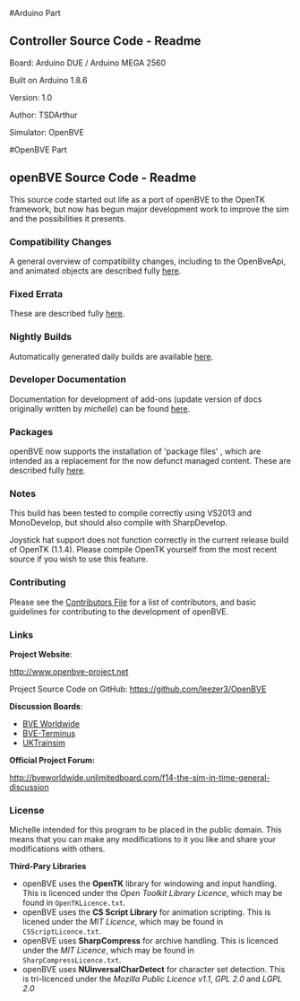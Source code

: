 #Arduino Part
## Controller Source Code - Readme

Board: Arduino DUE / Arduino MEGA 2560

Built on Arduino 1.8.6

Version: 1.0

Author: TSDArthur

Simulator: OpenBVE

#OpenBVE Part
## openBVE Source Code - Readme

This source code started out life as a port of openBVE to the OpenTK framework, but now has begun major development work to improve the sim and the possibilities it presents.

### Compatibility Changes

A general overview of compatibility changes, including to the OpenBveApi, and animated objects are described fully [here](https://github.com/leezer3/OpenBVE/wiki/Compatibility-Notes).

### Fixed Errata

These are described fully [here](https://github.com/leezer3/OpenBVE/wiki/Errata).

### Nightly Builds

Automatically generated daily builds are available [here](http://vps.bvecornwall.co.uk/OpenBVE/Builds/).

### Developer Documentation

Documentation for development of add-ons (update version of docs originally written by _michelle_) can be found [here](https://github.com/leezer3/OpenBVE/tree/master/Documentation).

### Packages

openBVE now supports the installation of 'package files' , which are intended as a replacement for the now defunct managed content.
These are described fully [here](http://openbve-project.net/packages/).

### Notes

This build has been tested to compile correctly using VS2013 and MonoDevelop, but should also compile with SharpDevelop.

Joystick hat support does not function correctly in the current release build of OpenTK (1.1.4). Please compile OpenTK yourself from the most recent source if you wish to use this feature.

### Contributing

Please see the [Contributors File](Contributing.md) for a list of contributors, and basic guidelines for contributing to the development of openBVE.


### Links

**Project Website**:

http://www.openbve-project.net

Project Source Code on GitHub: https://github.com/leezer3/OpenBVE

**Discussion Boards**:

- [BVE Worldwide](http://bveworldwide.unlimitedboard.com)
- [BVE-Terminus](http://www.bve-terminus.org/forum)
- [UKTrainsim](http://forums.uktrainsim.com/viewforum.php?f=66)

**Official Project Forum:**

http://bveworldwide.unlimitedboard.com/f14-the-sim-in-time-general-discussion

### License

Michelle intended for this program to be placed in the public domain. This means that you can make any modifications to it you like and share your modifications with others.

**Third-Pary Libraries**

- openBVE uses the **OpenTK** library for windowing and input handling. This is licenced under the _Open Toolkit Library Licence_, which may be found in `OpenTKLicence.txt`.
- openBVE uses the **CS Script Library** for animation scripting. This is licened under the _MIT Licence_, which may be found in `CSScriptLicence.txt`.
- openBVE uses **SharpCompress** for archive handling. This is licenced under the _MIT Licence_, which may be found in `SharpCompressLicence.txt`.
- openBVE uses **NUinversalCharDetect** for character set detection. This is tri-licenced under the _Mozilla Public Licence v1.1_, _GPL 2.0_ and _LGPL 2.0_
